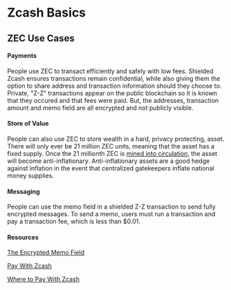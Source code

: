 # Zcash Basics

## ZEC Use Cases

#### Payments

People use ZEC to transact efficiently and safely with low fees. Shielded Zcash ensures transactions remain confidential, while also giving them the option to share address and transaction information should they choose to. Private, "Z-Z" transactions appear on the public blockchain so it is known that they occured and that fees were paid. But, the addresses, transaction amount and memo field are all encrypted and not publicly visible. 

#### Store of Value

People can also use ZEC to store wealth in a hard, privacy protecting, asset. There will only ever be 21 million ZEC units, meaning that the asset has a fixed supply. Once the 21 millionth ZEC is [mined into circulation](https://z.cash/mining-zcash/), the asset will become anti-inflationary. Anti-inflationary assets are a good hedge against inflation in the event that centralized gatekeepers inflate national money supplies.

#### Messaging

People can use the memo field in a shielded Z-Z transaction to send fully encrypted messages. To send a memo, users must run a transaction and pay a transaction fee, which is less than $0.01.

#### Resources

[The Encrypted Memo Field](https://electriccoin.co/blog/encrypted-memo-field/)

[Pay With Zcash](https://z.cash/pay-with-zcash/)

[Where to Pay With Zcash](https://paywithz.cash/)
